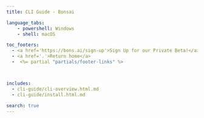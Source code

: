 ```yaml
---
title: CLI Guide - Bonsai

language_tabs:
    - powershell: Windows
    - shell: macOS

toc_footers:
  - <a href='https://bons.ai/sign-up'>Sign Up for our Private Beta!</a>
  - <a href='.'>Return home</a>
  -  <%= partial "partials/footer-links" %>



includes:
  - cli-guide/cli-overview.html.md
  - cli-guide/install.html.md
  
search: true
---
```

